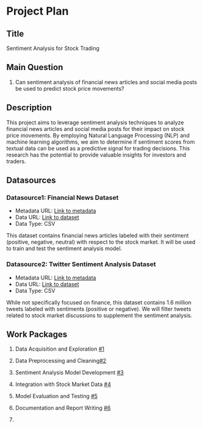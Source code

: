 # Project Plan

## Title

<!-- Give your project a short title. -->

Sentiment Analysis for Stock Trading

## Main Question

<!-- Think about one main question you want to answer based on the data. -->

1. Can sentiment analysis of financial news articles and social media posts be used to predict stock price movements?

## Description

<!-- Describe your data science project in max. 200 words. Consider writing about why and how you attempt it. -->

This project aims to leverage sentiment analysis techniques to analyze financial news articles and social media posts for their impact on stock price movements. By employing Natural Language Processing (NLP) and machine learning algorithms, we aim to determine if sentiment scores from textual data can be used as a predictive signal for trading decisions. This research has the potential to provide valuable insights for investors and traders.

## Datasources

<!-- Describe each datasources you plan to use in a section. Use the prefic "DatasourceX" where X is the id of the datasource. -->

### Datasource1: Financial News Dataset

- Metadata URL: [Link to metadata](https://www.kaggle.com/ankurzing/sentiment-analysis-for-financial-news)
- Data URL: [Link to dataset](https://www.kaggle.com/ankurzing/sentiment-analysis-for-financial-news)
- Data Type: CSV

This dataset contains financial news articles labeled with their sentiment (positive, negative, neutral) with respect to the stock market. It will be used to train and test the sentiment analysis model.

### Datasource2: Twitter Sentiment Analysis Dataset

- Metadata URL: [Link to metadata](https://www.kaggle.com/kazanova/sentiment140)
- Data URL: [Link to dataset](https://www.kaggle.com/kazanova/sentiment140)
- Data Type: CSV

While not specifically focused on finance, this dataset contains 1.6 million tweets labeled with sentiments (positive or negative). We will filter tweets related to stock market discussions to supplement the sentiment analysis.

## Work Packages

<!-- List of work packages ordered sequentially, each pointing to an issue with more details. -->

1. Data Acquisition and Exploration [#1](https://github.com/aajusah98/made-template-WS2324/issues/1)

2. Data Preprocessing and Cleaning[#2](https://github.com/aajusah98/made-template-WS2324/issues/2)

3. Sentiment Analysis Model Development [#3](https://github.com/aajusah98/made-template-WS2324/issues/3)

4. Integration with Stock Market Data [#4](https://github.com/aajusah98/made-template-WS2324/issues/4)

5. Model Evaluation and Testing [#5](https://github.com/aajusah98/made-template-WS2324/issues/5)

6. Documentation and Report Writing [#6](https://github.com/aajusah98/made-template-WS2324/issues/6)

7.
